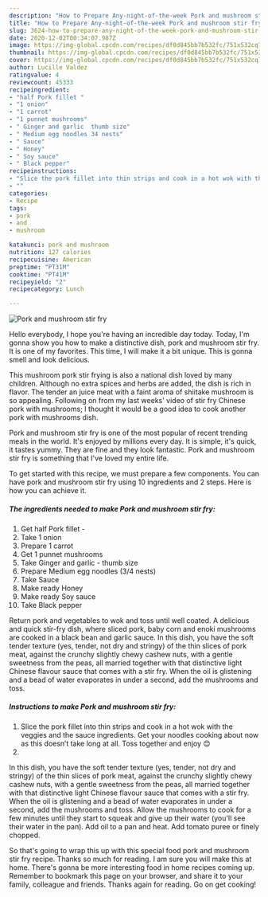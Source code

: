 ```yaml
---
description: "How to Prepare Any-night-of-the-week Pork and mushroom stir fry"
title: "How to Prepare Any-night-of-the-week Pork and mushroom stir fry"
slug: 3624-how-to-prepare-any-night-of-the-week-pork-and-mushroom-stir-fry
date: 2020-12-02T00:34:07.987Z
image: https://img-global.cpcdn.com/recipes/df0d845bb7b532fc/751x532cq70/pork-and-mushroom-stir-fry-recipe-main-photo.jpg
thumbnail: https://img-global.cpcdn.com/recipes/df0d845bb7b532fc/751x532cq70/pork-and-mushroom-stir-fry-recipe-main-photo.jpg
cover: https://img-global.cpcdn.com/recipes/df0d845bb7b532fc/751x532cq70/pork-and-mushroom-stir-fry-recipe-main-photo.jpg
author: Lucille Valdez
ratingvalue: 4
reviewcount: 45333
recipeingredient:
- "half Pork fillet "
- "1 onion"
- "1 carrot"
- "1 punnet mushrooms"
- " Ginger and garlic  thumb size"
- " Medium egg noodles 34 nests"
- " Sauce"
- " Honey"
- " Soy sauce"
- " Black pepper"
recipeinstructions:
- "Slice the pork fillet into thin strips and cook in a hot wok with the veggies and the sauce ingredients. Get your noodles cooking about now as this doesn’t take long at all. Toss together and enjoy 😊"
- ""
categories:
- Recipe
tags:
- pork
- and
- mushroom

katakunci: pork and mushroom 
nutrition: 127 calories
recipecuisine: American
preptime: "PT31M"
cooktime: "PT41M"
recipeyield: "2"
recipecategory: Lunch

---
```



![Pork and mushroom stir fry](https://img-global.cpcdn.com/recipes/df0d845bb7b532fc/751x532cq70/pork-and-mushroom-stir-fry-recipe-main-photo.jpg)

Hello everybody, I hope you're having an incredible day today. Today, I'm gonna show you how to make a distinctive dish, pork and mushroom stir fry. It is one of my favorites. This time, I will make it a bit unique. This is gonna smell and look delicious.

This mushroom pork stir frying is also a national dish loved by many children. Although no extra spices and herbs are added, the dish is rich in flavor. The tender an juice meat with a faint aroma of shiitake mushroom is so appealing. Following on from my last weeks&#39; video of stir fry Chinese pork with mushrooms; I thought it would be a good idea to cook another pork with mushrooms dish.

Pork and mushroom stir fry is one of the most popular of recent trending meals in the world. It's enjoyed by millions every day. It is simple, it's quick, it tastes yummy. They are fine and they look fantastic. Pork and mushroom stir fry is something that I've loved my entire life.


To get started with this recipe, we must prepare a few components. You can have pork and mushroom stir fry using 10 ingredients and 2 steps. Here is how you can achieve it.

<!--inarticleads1-->

##### The ingredients needed to make Pork and mushroom stir fry:

1. Get half Pork fillet -
1. Take 1 onion
1. Prepare 1 carrot
1. Get 1 punnet mushrooms
1. Take  Ginger and garlic - thumb size
1. Prepare  Medium egg noodles (3/4 nests)
1. Take  Sauce
1. Make ready  Honey
1. Make ready  Soy sauce
1. Take  Black pepper


Return pork and vegetables to wok and toss until well coated. A delicious and quick stir-fry dish, where sliced pork, baby corn and enoki mushrooms are cooked in a black bean and garlic sauce. In this dish, you have the soft tender texture (yes, tender, not dry and stringy) of the thin slices of pork meat, against the crunchy slightly chewy cashew nuts, with a gentle sweetness from the peas, all married together with that distinctive light Chinese flavour sauce that comes with a stir fry. When the oil is glistening and a bead of water evaporates in under a second, add the mushrooms and toss. 

<!--inarticleads2-->

##### Instructions to make Pork and mushroom stir fry:

1. Slice the pork fillet into thin strips and cook in a hot wok with the veggies and the sauce ingredients. Get your noodles cooking about now as this doesn’t take long at all. Toss together and enjoy 😊
1. 


In this dish, you have the soft tender texture (yes, tender, not dry and stringy) of the thin slices of pork meat, against the crunchy slightly chewy cashew nuts, with a gentle sweetness from the peas, all married together with that distinctive light Chinese flavour sauce that comes with a stir fry. When the oil is glistening and a bead of water evaporates in under a second, add the mushrooms and toss. Allow the mushrooms to cook for a few minutes until they start to squeak and give up their water (you&#39;ll see their water in the pan). Add oil to a pan and heat. Add tomato puree or finely chopped. 

So that's going to wrap this up with this special food pork and mushroom stir fry recipe. Thanks so much for reading. I am sure you will make this at home. There's gonna be more interesting food in home recipes coming up. Remember to bookmark this page on your browser, and share it to your family, colleague and friends. Thanks again for reading. Go on get cooking!
